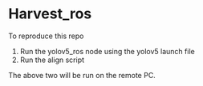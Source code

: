 # Harvest_ros

To reproduce this repo

1. Run the yolov5_ros node using the yolov5 launch file
2. Run the align script

The above two will be run on the remote PC.

